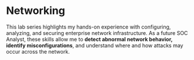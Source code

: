 # Networking
This lab series highlights my hands-on experience with configuring, analyzing, and securing enterprise network infrastructure. As a future SOC Analyst, these skills allow me to **detect abnormal network behavior, identify misconfigurations**, and understand where and how attacks may occur across the network.
